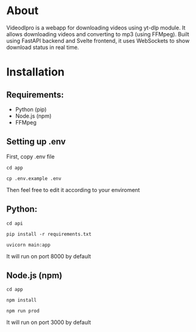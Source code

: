 # About

Videodlpro is a webapp for downloading videos using yt-dlp module. It allows downloading videos and converting to mp3 (using FFMpeg). Built using FastAPI backend and Svelte frontend, it uses WebSockets to show download status in real time.

# Installation

## Requirements:

* Python (pip)
* Node.js (npm)
* FFMpeg

## Setting up .env

First, copy .env file

`cd app`

`cp .env.example .env `

Then feel free to edit it according to your enviroment


## Python:

`cd api`

`pip install -r requirements.txt`

`uvicorn main:app`

It will run on port 8000 by default

## Node.js (npm)

`cd app`

`npm install`

`npm run prod`

It will run on port 3000 by default